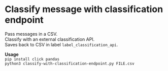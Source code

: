 # Classify message with classification endpoint

Pass messages in a CSV.  
Classify with an external classification API.  
Saves back to CSV in label `label_classification_api`.  

**Usage**  
`pip install click pandas`  
`python3 classify-with-classification-endpoint.py FILE.csv`

